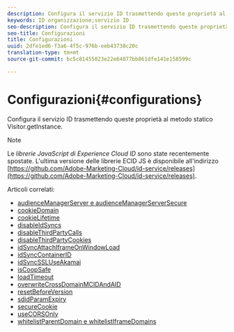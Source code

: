 ```yaml
---
description: Configura il servizio ID trasmettendo queste proprietà al metodo statico Visitor.getInstance.
keywords: ID organizzazione;servizio ID
seo-description: Configura il servizio ID trasmettendo queste proprietà al metodo statico Visitor.getInstance.
seo-title: Configurazioni
title: Configurazioni
uuid: 2dfe1ed6-f3a6-4f5c-976b-eeb43738c20c
translation-type: tm+mt
source-git-commit: bc5c81455023e22e64877bb861dfe141e158599c

---
```



# Configurazioni{#configurations}

Configura il servizio ID trasmettendo queste proprietà al metodo statico Visitor.getInstance.

>[!NOTE]
>
>Le *librerie JavaScript di Experience Cloud ID* sono state recentemente spostate. L'ultima versione delle librerie ECID JS è disponibile all'indirizzo [https://github.com/Adobe-Marketing-Cloud/id-service/releases](https://github.com/Adobe-Marketing-Cloud/id-service/releases).

Articoli correlati:

+ [audienceManagerServer e audienceManagerServerSecure](subdomain-config.md)
+ [cookieDomain](cookiedomain.md)
+ [cookieLifetime](cookielifetime.md)
+ [disableIdSyncs](disableidsync.md)
+ [disableThirdPartyCalls](disablethirdpartycalls.md)
+ [disableThirdPartyCookies](disable-cookies.md)
+ [idSyncAttachIframeOnWindowLoad](idsyncattachiframeonwindowload.md)
+ [idSyncContainerID](idsyncontainerid.md)
+ [idSyncSSLUseAkamai](idsyncssluseakamai.md)
+ [isCoopSafe](coopsafe.md)
+ [loadTimeout](loadtimeout.md)
+ [overwriteCrossDomainMCIDAndAID](overwrite-visitor-id.md)
+ [resetBeforeVersion](resetbeforeversion.md)
+ [sdidParamExpiry](sdidparamexpiry.md)
+ [secureCookie](securecookie.md)
+ [useCORSOnly](use-cors-only.md)
+ [whitelistParentDomain e whitelistIframeDomains](whitelistdomain.md)

